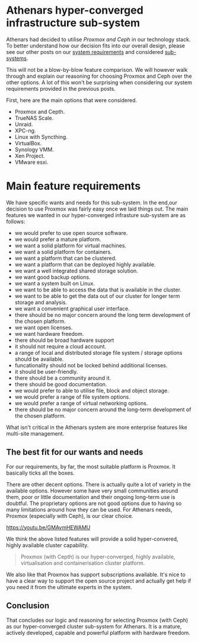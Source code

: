 # Athenars hyper-converged infrastructure sub-system

Athenars had decided to utilise *Proxmox and Ceph* in our technology stack. To better understand how our decision fits into our overall design, please see our other posts on our [system requirements](here) and considered [sub-systems](here).

This will not be a blow-by-blow feature comparison. We will however walk through and explain our reasoning for choosing Proxmox and Ceph over the other options. A lot of this won't be surprising when considering our system requirements provided in the previous posts.

First, here are the main options that were considered.

- Proxmox and Cepth.
- TrueNAS Scale.
- Unraid.
- XPC-ng.
- Linux with Syncthing.
- VirtualBox.
- Synology VMM.
- Xen Project.
- VMware esxi.

# Main feature requirements

We have specific wants and needs for this sub-system. In the end,our decision to use Proxmox was fairly easy once we laid things out. The main features we wanted in our hyper-converged infrasture sub-system are as follows:

- we would prefer to use open source software.
- we would prefer a mature platform.
- we want a solid platform for virtual machines.
- we want a solid platform for containers.
- we want a platform that can be clustered.
- we want a platform that can be deployed highly available.
- we want a well integrated shared storage solution.
- we want good backup options.
- we want a system built on Linux.
- we want to be able to access the data that is available in the cluster.
- we want to be able to get the data out of our cluster for longer term storage and analysis.
- we want a convenient graphical user interface.
- there should be no major concern around the long term development of the chosen platform.
- we want open licenses.
- we want hardware freedom.
- there should be broad hardware support
- it should not require a cloud account.
- a range of local and distributed storage file system / storage options should be available.
- funcationality should not be locked behind additional licenses.
- it should be user-friendly.
- there should be a community around it.
- there should be good documentation.
- we would prefer to able to utilise file, block and object storage.
- we would prefer a range of file system options.
- we would prefer a range of virtual networking options.
- there should be no major concern around the long-term development of the chosen platform.

What isn't critical in the Athenars system are more enterprise features like multi-site management.

## The best fit for our wants and needs

For our requirements, by far, the most suitable platform is Proxmox. It basically ticks all the boxes.

There are other decent options. There is actually quite a lot of variety in the available options. However some have very small communities around them, poor or little documentation and their ongoing long-term use is doubtful. The proprietary options are not good options due to having so many limitations around how they can be used. For Athenars needs, Proxmox (especially with Ceph), is our clear choice.

https://youtu.be/GMAvmHEWAMU

We think the above listed features will provide a solid hyper-convered, highly available cluster capability.

> Proxmox (with Cepth) is our hyper-converged, highly available, virtualisation and containerisation cluster platform.

We also like that Proxmox has support subscriptions available. It's nice to have a clear way to support the open source project and actually get help if you need it from the ultimate experts in the system.

## Conclusion

That concludes our logic and reasoning for selecting Proxmox (with Ceph) as our hyper-converged cluster sub-system for Athenars. It is a mature, actively developed, capable and powerful platform with hardware freedom.